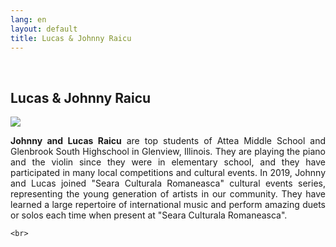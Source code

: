 ```yaml
---
lang: en
layout: default
title: Lucas & Johnny Raicu
---
```


<br>
<div class="container">
    <h2>Lucas & Johnny Raicu</h2>
    <div class="row">
        <div class="col-sm-5">
            <img class="img img-responsive" src="{{ site.baseurl }}/img/music/viori.jpg" />
        </div> 
        <div class="col-sm-4">
            <p style="text-align: justify"><strong>Johnny and Lucas Raicu</strong> are top students of Attea Middle School and Glenbrook South Highschool in Glenview, Illinois. They are playing the piano and the violin since they were in elementary school, and they have participated in many local competitions and cultural events. In 2019, Johnny and Lucas joined "Seara Culturala Romaneasca" cultural events series, representing the young generation of artists in our community. They have learned a large repertoire of international music and perform amazing duets or solos each time when present at "Seara Culturala Romaneasca".
             </p>
        </div>
    </div>

    <br>   
</div>
<br>
<br>